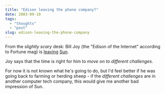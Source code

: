 ```yaml
---
title: "Edison leaving the phone company?"
date: 2003-09-10
tags: 
  - "thoughts"
  - "post"
slug: edison-leaving-the-phone-company
---
```


From the _slightly scary_ desk: Bill Joy (the "Edison of the Internet" according to Fortune mag) is [leaving](http://www.itworld.com/Tech/4535/030909joy/) [Sun](http://www.ktvu.com/technology/2466595/detail.html).

Joy says that the time is right for him to _move on to different challenges_.

For now it is not known what he's going to do, but I'd feel better if he was going back to farming or herding sheep - if the _different challenges_ are in another computer tech company, this would give me another bad impression of Sun.
